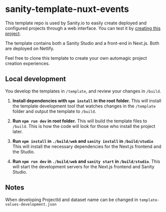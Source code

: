 # sanity-template-nuxt-events

This template repo is used by Sanity.io to easily create deployed and configured projects through a web interface. You can test it by [creating this project](https://create.sanity.io/?template=sanity-io/sanity-template-nextjs-landing-pages).

The template contains both a Sanity Studio and a front-end in Next.js. Both are deployed on Netlify.

Feel free to clone this template to create your own automagic project creation experiences.

## Local development

You develop the templates in `/template`, and review your changes in `/build`.

1. **Install dependencies with `npm install` in the root folder.** This will install the template development tool that watches changes in the `/template` folder and output the template to `/build`.

2. **Run `npm run dev` in root folder.** This will build the template files to `/build`. This is how the code will look for those who install the project later.

3. **Run `npm install` in `./build/web` and `sanity install` in `/build/studio`** This will install the necessary dependencies for the Next.js frontend and the Studio.

4. **Run `npm run dev` in `./build/web` and `sanity start` in `/build/studio`**. This will start the development servers for the Next.js frontend and Sanity Studio.

## Notes

When developing ProjectId and dataset name can be changed in `template-values-development.json`
